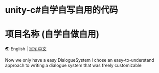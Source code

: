 # unity-c#自学自写自用的代码
# 项目名称 (自学自做自用)

🌏 English | [🇨🇳 中文](README.zh-CN.md)


Now we only have a easy DialogueSystem
I chose an easy-to-understand approach to writing a dialogue system that was freely customizable


